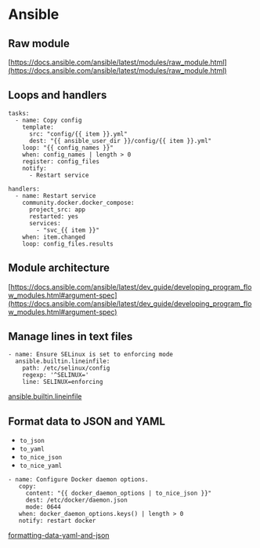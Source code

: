 # Ansible

## Raw module

[https://docs.ansible.com/ansible/latest/modules/raw_module.html](https://docs.ansible.com/ansible/latest/modules/raw_module.html)

## Loops and handlers

```
tasks:
  - name: Copy config
    template:
      src: "config/{{ item }}.yml"
      dest: "{{ ansible_user_dir }}/config/{{ item }}.yml"
    loop: "{{ config_names }}"
    when: config_names | length > 0
    register: config_files
    notify:
      - Restart service

handlers:
  - name: Restart service
    community.docker.docker_compose:
      project_src: app
      restarted: yes
      services:
        - "svc_{{ item }}"
    when: item.changed
    loop: config_files.results
```

## Module architecture

[https://docs.ansible.com/ansible/latest/dev_guide/developing_program_flow_modules.html#argument-spec](https://docs.ansible.com/ansible/latest/dev_guide/developing_program_flow_modules.html#argument-spec)

## Manage lines in text files

```
- name: Ensure SELinux is set to enforcing mode
  ansible.builtin.lineinfile:
    path: /etc/selinux/config
    regexp: '^SELINUX='
    line: SELINUX=enforcing
```

[ansible.builtin.lineinfile](https://docs.ansible.com/ansible/latest/collections/ansible/builtin/lineinfile_module.html)

## Format data to JSON and YAML

- `to_json`
- `to_yaml`
- `to_nice_json`
- `to_nice_yaml`

```
- name: Configure Docker daemon options.
   copy:
     content: "{{ docker_daemon_options | to_nice_json }}"
     dest: /etc/docker/daemon.json
     mode: 0644
   when: docker_daemon_options.keys() | length > 0
   notify: restart docker
```

[formatting-data-yaml-and-json](https://docs.ansible.com/ansible/latest/user_guide/playbooks_filters.html#formatting-data-yaml-and-json)
